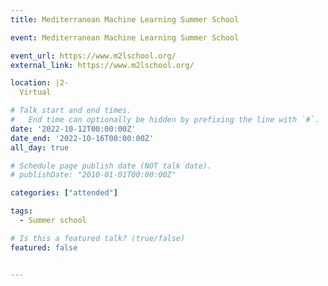 ```yaml
---
title: Mediterranean Machine Learning Summer School

event: Mediterranean Machine Learning Summer School

event_url: https://www.m2lschool.org/
external_link: https://www.m2lschool.org/

location: |2-
  Virtual

# Talk start and end times.
#   End time can optionally be hidden by prefixing the line with `#`.
date: '2022-10-12T00:00:00Z'
date_end: '2022-10-16T00:00:00Z'
all_day: true

# Schedule page publish date (NOT talk date).
# publishDate: "2010-01-01T00:00:00Z"

categories: ["attended"]

tags:
  - Summer school

# Is this a featured talk? (true/false)
featured: false


---
```

